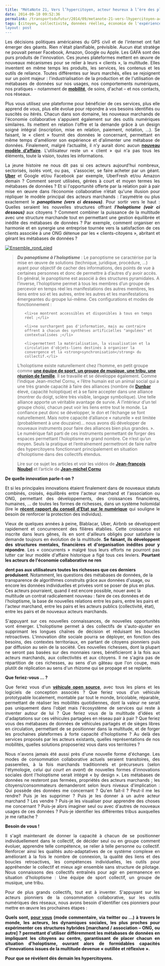 ```yaml
---
title: "MétaNote 21, Vers l’hypercitoyen, acteur heureux à l’ère des plateformes numériques"
date: 2014-09-10 09:52:36
permalink: /transportsdufutur/2014/09/metanote-21-vers-lhypercitoyen-acteur-heureux-a-lere-des-plateformes-numeriques.html
tags: [citoyen, collectivité, données réelles, économie de l'expérience, Fabrique des mobilités, holoptisme, intelligence collective, internet, open innovation, open source, plate-forme, sousveillance, surveillance]
layout: post
---
```


<p style="text-align: justify;">Les décisions politiques américaines du GPS civil et de l'internet ont fait émerger des géants. Rien n'était planifiable, prévisible. Aucun état stratège ne pouvait penser Facebook, Amazon, Google ou Apple. Les GAFA sont des purs produits de l'innovation. Ces jeunes plateformes mettent en œuvre de nouveaux mécanismes pour se relier à leurs « clients », la multitude. Elles inventent en même temps les produits, les services, les contenus et les outils de reliance. Toutes différentes sur leurs marchés, elles se rejoignent sur un point majeur : l'industrialisation de la production et de l'utilisation de métabases de données sur nos usages, nos comportements numériques, nos pratiques – notamment de <strong><a href="https://gabrielplassat.github.io/transportsdufutur/2014/09/apple-a-partir-du-99-vous-ne-vous-deplacerez-plus-comme-avant.html">mobilité</a></strong>, de soins, d'achat – et nos contacts, nos réseaux.</p>

<p style="text-align: justify;">Plus vous utilisez une plateforme pour bénéficier de ces services, plus elle apprend de vous, plus elle évolue pour répondre à vos besoins identifiés ou suscités ou itérés. Chacun dans son domaine, les nouveaux marchands de l'économie collaborative s'appuient également sur des outils numériques similaires. Ils mettent en relation l'offre et la demande grâce à un design soigné intégral (inscription, mise en relation, paiement, notation, …). Se faisant, le « client » fournit des données le concernant, permettant en même temps d'améliorer son expérience et d'alimenter une métabase de données. Finalement, malgré l’actualité, il n’y aurait donc aucun <strong><a href="https://www.futuribles.com/base/article/economie-circulaire-les-nouveaux-business-models/">nouveau modèle d’affaire</a></strong>. L'utilisateur reste un « client » qui n'a pas tous les éléments, toute la vision, toutes les informations.</p>

<p style="text-align: justify;"></p>

<!--more-->

<p style="text-align: justify;">La jeune histoire ne nous dit pas si ces acteurs aujourd'hui nombreux, sectorisés, isolés vont, ou pas,  s'associer, se faire acheter par un géant. <strong><a href="https://gabrielplassat.github.io/transportsdufutur/2014/09/uber-jusquou-allez-vous-aller-mkalanick.html">Uber</a></strong> et Google et/ou Facebook par exemple, UberFresh et/ou Amazon demain ? Comment seront utilisées, gérées à court et moyen termes les métabases de données ? Et si l'opportunité offerte par la relation pair à pair mise en œuvre dans l’économie collaborative n’était qu'une illusion pour répliquer le modèle principal des acteurs marchands : l'asymétrie ou plus exactement le <strong><em>panoptisme (vers ci dessous)</em></strong>. Pour sortir vers le haut : Quelles seraient les nouvelles structures offrant <strong><em>l'holoptisme (voir ci dessous)</em></strong> aux citoyens ? Comment combiner la puissance de la multitude avec une structure marchande tout en permettant une gestion équilibrée et inédite des métabases de données ? Par exemple, comment organiser en harmonie et en synergie une entreprise tournée vers la satisfaction de ces clients associée à une ONG détenue par les « clients-citoyens », abritant et gérant les métabases de données ?</p>

<p style="text-align: justify;"><a class="asset-img-link" href="https://gabrielplassat.github.io/transportsdufutur/wp-content/uploads/sites/6/old/6a0120a66d2ad4970b01a73e13119c970d-pi.png"><img class="asset asset-image at-xid-6a0120a66d2ad4970b01a73e13119c970d img-responsive" style="margin-left: auto; margin-right: auto;" title="Ensemble_rond_pied" src="/wp-content/uploads/sites/6/old/6a0120a66d2ad4970b01a73e13119c970d-320wi.png" alt="Ensemble_rond_pied" /></a></p>



<blockquote><strong><em>Du panoptisme à l’holoptisme</em></strong> : Le panoptisme se caractérise par la mise en œuvre de solutions (technique, juridique, procédure, …) ayant pour objectif de cacher des informations, des points de vue à certaines personnes et donc de permettre à d’autres d’y avoir accès. En général, le panoptisme est associé à des structures pyramidales. A l’inverse, l’holoptisme permet à tous les membres d’un groupe de percevoir en temps réel les manifestations des autres membres, les liens entre soi et les autres, entre les autres et les manifestations émergeantes du groupe lui-même. Ces configurations et modes de fonctionnement :

<ul>

 	<li>se montrent accessibles et disponibles à tous en temps réel ;</li>

 	<li>ne surchargent pas d'information, mais au contraire offrent à chacun des synthèses artificielles "angulées" et contextualisées ;</li>

 	<li>permettent la matérialisation, la visualisation et la circulation d'objets-liens destinés à organiser la convergence et la <strong>synchronisation</strong> du collectif.</li>

</ul>

L’holoptisme existe naturellement chez l’homme, en petit groupe comme <strong><a href="http://intelligences-connectees.fr/2010/03/12/lintelligence-collective-globale-ou-lavenement-de-lholoptisme-etendu/">une équipe de sport, un groupe de musique, une tribu, une réunion de famille</a></strong>. Il se travaille et se développe également. Comme l’indique Jean-michel Cornu, « l’être humain est un animal social qui a une très grande capacité à faire des alliances (nombre de <strong><a href="http://www.cornu.eu.org/news/donner-une-capacite-naturelle-mais-limitee">Dunbar</a></strong> élevé, capacité holoptique) et à se faire accepter dans une alliance (montrer du doigt, sclère très visible, langage symbolique). Une telle alliance apporte un véritable avantage de survie. À l’intérieur d’un tel groupe choisi, chacun peut voir les liens entre tout le monde. La confiance peut donc se développer, le don et l’échange se font naturellement. Mais notre capacité d’alliance « naturelle » est limitée (probablement à une douzaine)… nous avons dû développer de nouveaux instruments pour faire des alliances bien plus grandes. ». Le numérique fait parti de ces instruments permettant de forger des espaces permettant l’holoptisme en grand nombre. Ce n’est qu’un moyen. Seuls la pratique et l’entraînement permettront de faire naître des hypercitoyens fonctionnant principalement en situation d’holoptisme dans des collectifs étendus.



Lire sur ce sujet les articles et voir les vidéos de <strong><a href="http://noubel.fr/">Jean-françois Noubel</a></strong> et l’article de <strong><a href="http://www.cornu.eu.org/news/donner-une-capacite-naturelle-mais-limitee">Jean-michel Cornu</a></strong></blockquote>

<strong>De quelle innovation parle-t-on ?</strong>

<p style="text-align: justify;">Et si les principales innovations étaient finalement dans de nouveaux statuts combinés, croisés, équilibrés entre l'acteur marchand et l'association ou ONG, permettant des développements, des croissances financières, humaines, … de toutes les formes de richesses, dans un système holomidal (lire le <strong><a href="http://www.conseil-etat.fr/fr/communiques-de-presse/etude-annuelle-2014-le-numerique-et-les-droits-fondamentaux.html">récent rapport du conseil d’Etat sur le numérique</a></strong> qui souligne le besoin de renforcer la protection des individus).</p>

<p style="text-align: justify;">Vieux de quelques années à peine, Blablacar, Uber, Airbnb se développent rapidement et concurrencent des filières établies. Cette croissance est inscrite dans leurs gênes, ils en sont d'ailleurs obligés pour satisfaire la demande toujours en évolution de la multitude. <strong>Se faisant, ils développent des structures mentales, financières et d'organisation inédites pour y répondre</strong>. Les « concurrents » malgré tous leurs efforts ne pourront pas lutter car leur modèle d'affaire historique a figé tous ces leviers. <strong>Pourtant les acteurs de l'économie collaborative ne ren

dent pas aux utilisateurs toutes les richesses que ces derniers produisent</strong>. Notamment, les questions des métabases de données, de la transparence de algorithmes construits grâce aux données d'usage, ou encore les données individuelles et privées vont se poser de plus en plus. Ces acteurs pourraient, quand il est encore possible, nouer avec la multitude un contrat radicalement nouveau : faire de ces données et de l'holoptisme, la base de nouvelles relations entre les pairs, entre les pairs et l'acteur marchand, entre les pairs et les acteurs publics (collectivité, état), entre les pairs et de nouveaux acteurs marchands.</p>

<p style="text-align: justify;">S'appuyant sur ces nouvelles connaissances, de nouvelles opportunités vont émerger. L'holoptisme permet à des collectifs de s'auto-ajuster en supprimant les longues chaînes de décision et réduisant les boucles retroactives. L'innovation dite sociale pourra se déployer, en fonction des besoins, des contextes territoriaux, en partant de citoyens pionniers puis par diffusion au sein de la société. Ces nouvelles richesses, dont la plupart ne seront pas basées sur des monnaies rares, bénéficieront à la fois aux acteurs marchands, aux collectivités et aux citoyens. Il ne s'agira pas de répartition de ces richesses, au sens d'un gâteau que l'on coupe, mais plutôt de réplication au sens d'un rhizome qui se propage et se replante.</p>

<p style="text-align: justify;"><strong>Que feriez-vous ... ?</strong></p>

<p style="text-align: justify;">Que feriez vous d'un <strong><a href="https://gabrielplassat.github.io/transportsdufutur/2014/07/rappel-massif-de-vehicule-des-erreurs-ou-une-chance.html">véhicule open source</a></strong>, avec tous les plans et les logiciels de conception associés ? Que feriez vous d'un véhicule prototypable localement, montable par tout le monde, bricolable, réparable, permettant de réaliser les mobilités quotidiennes, dont la valeur ne serait pas uniquement dans l'objet mais l'écosystème de services qui reste à inventer autour de lui ? Que feriez vous de la multitude d'idées et d'adaptations sur ces véhicules partagées en réseau pair à pair ? Que feriez vous des métabases de données de véhicules partagés et de sièges libres en circulation, permettant de se positionner dans la multitude, et de forger les prochaines plateformes à forte capacité d'holoptisme ? Au delà des services proposés par les acteurs existants, quelles représentations de nos mobilités, quelles solutions proposeriez vous dans vos territoires ?</p>

<p style="text-align: justify;">Nous n'avons jamais été aussi près d'une nouvelle forme d'échange. Les modes de consommation collaborative actuels seraient transitoires, des passerelles, à la fois marchands traditionnels et précurseurs (selon l'étymologie, <em>celui qui court en avant</em>) de nouvelles formes d'innovations sociales dont l'holoptisme serait intégré « by design ». Les métabases de données ne resteront pas fermées, propriétés des acteurs marchands ; les citoyens/consommateurs demanderont selon leurs niveaux d'implication : Qui possède des données me concernant ? Qu'en fait-il ? Peut-il me les rendre? Puis je les supprimer ? Puis je les donner à un autre acteur marchand ? Les vendre ? Puis-je les visualiser pour apprendre des choses me concernant ? Puis-je alors imaginer seul ou avec d'autres de nouveaux usages de ces données ? Puis-je identifier les différentes tribus auxquelles je me rattache ?</p>

<p style="text-align: justify;"><strong>Besoin de vous !</strong></p>

<p style="text-align: justify;">Il s'agit maintenant de donner la capacité à chacun de se positionner individuellement dans le collectif, de décider seul ou en groupe comment évoluer, apprendre telle compétence, se relier à telle personne ou collectif. Renforcer ainsi les qualités auto-adaptatives de ce système complexe en améliorant à la fois le nombre de connexion, la qualité des liens et des boucles retroactives, les compétences individuelles, les outils pour appréhender le collectif et mieux agir ensemble sans structure de pilotage. Nous connaissons des collectifs entraînés pour agir en permanence en situation d'holoptisme : Une équipe de sport collectif, un groupe de musique, une tribu.</p>

<p style="text-align: justify;">Pour de plus grands collectifs, tout est à inventer. S'appuyant sur les acteurs pionniers de la consommation collaborative, sur les outils numériques des réseaux, nous avons besoin d'identifier ces pionniers pour mettre en œuvre les prochaines étapes :</p>

<p style="text-align: justify;"><strong>Quels sont, <span style="text-decoration: underline;">pour vous</span> (mode commentaire, via twitter ou ...) à travers le monde, les acteurs, les dynamiques sociales, les plus proches pour expérimenter ces structures hybrides [marchand / association – ONG, ou autre] ? permettant d'utiliser différemment les métabases de données en impliquant les citoyens au centre, garantissant de placer chacun en situation d'holoptisme, ouvrant alors de formidables capacités d'innovations issues de la multitude devenue « outillée et réflexive ». </strong></p>

<p style="text-align: justify;"><strong>Pour que se révèlent dès demain les hypercitoyens.</strong></p>
